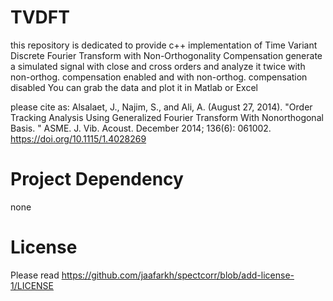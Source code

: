 # TVDFT
this repository is dedicated to provide c++ implementation of Time Variant Discrete Fourier Transform with Non-Orthogonality Compensation
generate a simulated signal with close and cross orders and analyze it twice
with non-orthog. compensation enabled and with non-orthog. compensation disabled
You can grab the data and plot it in Matlab or Excel

please cite as:
Alsalaet, J., Najim, S., and Ali, A. (August 27, 2014). "Order Tracking Analysis Using Generalized Fourier Transform With Nonorthogonal Basis.
" ASME. J. Vib. Acoust. December 2014; 136(6): 061002. https://doi.org/10.1115/1.4028269

# Project Dependency
none

# License
Please read https://github.com/jaafarkh/spectcorr/blob/add-license-1/LICENSE
